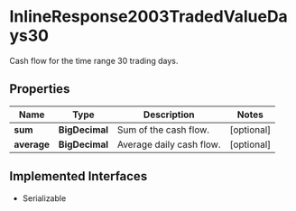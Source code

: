 

# InlineResponse2003TradedValueDays30

Cash flow for the time range 30 trading days.

## Properties

Name | Type | Description | Notes
------------ | ------------- | ------------- | -------------
**sum** | **BigDecimal** | Sum of the cash flow. |  [optional]
**average** | **BigDecimal** | Average daily cash flow. |  [optional]


## Implemented Interfaces

* Serializable


